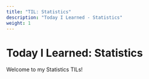```yaml
---
title: "TIL: Statistics"
description: "Today I Learned - Statistics"
weight: 1
---
```


# Today I Learned: Statistics

Welcome to my Statistics TILs!
